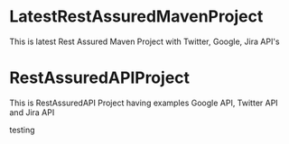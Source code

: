 
# LatestRestAssuredMavenProject
This is latest Rest Assured Maven Project with Twitter, Google, Jira API's

# RestAssuredAPIProject
This is RestAssuredAPI Project having examples Google API, Twitter API and Jira API

testing
